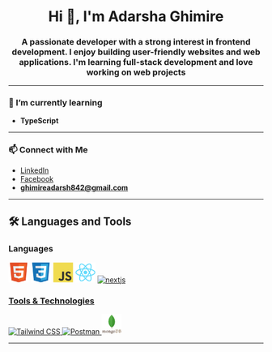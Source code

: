 <h1 align="center">Hi 👋, I'm Adarsha Ghimire</h1>
<h3 align="center">A passionate developer with a strong interest in frontend development. I enjoy building user-friendly websites and web applications. I'm learning full-stack development and love working on web projects</h3>

---

### 🌱 I’m currently learning
- **TypeScript**
---

### 📫 Connect with Me
- [LinkedIn](https://www.linkedin.com/in/adarsh-ghimire-7893a031b/)
- [Facebook](https://www.facebook.com/adarsh.ghimire.651977)
-  **ghimireadarsh842@gmail.com**

---

## 🛠️ Languages and Tools

### **Languages**
<p>
  <img src="https://raw.githubusercontent.com/devicons/devicon/master/icons/html5/html5-original.svg" alt="HTML5" width="40" height="40"/>
  <img src="https://raw.githubusercontent.com/devicons/devicon/master/icons/css3/css3-original.svg" alt="CSS3" width="40" height="40"/>
  <img src="https://raw.githubusercontent.com/devicons/devicon/master/icons/javascript/javascript-original.svg" alt="JavaScript" width="40" height="40"/>
  <img src="https://raw.githubusercontent.com/devicons/devicon/master/icons/react/react-original.svg" alt="React" width="40" height="40"/>
  <a href="https://nextjs.org/" target="_blank" rel="noreferrer"> <img src="https://cdn.worldvectorlogo.com/logos/nextjs-2.svg" alt="nextjs" width="40" height="40"/> 
</p>

### **Tools & Technologies**
<p>
  <img src="https://www.vectorlogo.zone/logos/tailwindcss/tailwindcss-icon.svg" alt="Tailwind CSS" width="40" height="40"/>
  <img src="https://www.vectorlogo.zone/logos/getpostman/getpostman-icon.svg" alt="Postman" width="40" height="40"/>
  <img src="https://raw.githubusercontent.com/devicons/devicon/master/icons/mongodb/mongodb-original-wordmark.svg" alt="MongoDB" width="40" height="40"/>
</p>

---

